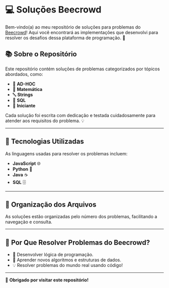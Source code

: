 # 💻 **Soluções Beecrowd**

Bem-vindo(a) ao meu repositório de soluções para problemas do [Beecrowd](https://www.beecrowd.com.br/)! Aqui você encontrará as implementações que desenvolvi para resolver os desafios dessa plataforma de programação. 🚀

## 📚 **Sobre o Repositório**

Este repositório contém soluções de problemas categorizados por tópicos abordados, como:

- 🧩 **AD-HOC**
- 🧮 **Matemática**
- 🔤 **Strings**
- 💾 **SQL**
- 🐣 **Iniciante**

Cada solução foi escrita com dedicação e testada cuidadosamente para atender aos requisitos do problema. 💡

---

## 🚀 **Tecnologias Utilizadas**

As linguagens usadas para resolver os problemas incluem:

- **JavaScript** 🌐  
- **Python** 🐍   
- **Java** ☕
- **SQL** 🗄️

---

## 📂 **Organização dos Arquivos**

As soluções estão organizadas pelo número dos problemas, facilitando a navegação e consulta.  

---

## 🤔 **Por Que Resolver Problemas do Beecrowd?**

- 💪 Desenvolver lógica de programação.  
- 📖 Aprender novos algoritmos e estruturas de dados.  
- 💡 Resolver problemas do mundo real usando código!

---

🖤 **Obrigado por visitar este repositório!**

